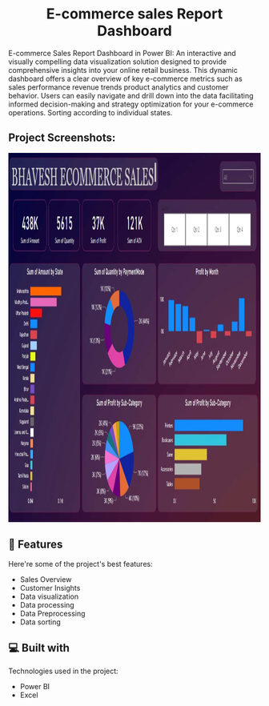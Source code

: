 <h1 align="center" id="title">E-commerce sales Report Dashboard</h1>

<p id="description">E-commerce Sales Report Dashboard in Power BI: An interactive and visually compelling data visualization solution designed to provide comprehensive insights into your online retail business. This dynamic dashboard offers a clear overview of key e-commerce metrics such as sales performance revenue trends product analytics and customer behavior. Users can easily navigate and drill down into the data facilitating informed decision-making and strategy optimization for your e-commerce operations. Sorting according to individual states.</p>

<h2>Project Screenshots:</h2>

<img src="https://github.com/Bhaveshium/E-commerce-sales-Report-Dashboard/blob/main/Ecommerce%20sales%20Report%20Dashboard.jpeg" alt="project-screenshot" width="1316" height="738/">

  
  
<h2>🧐 Features</h2>

Here're some of the project's best features:

*   Sales Overview
*   Customer Insights
*   Data visualization
*   Data processing
*   Data Preprocessing
*   Data sorting

  
  
<h2>💻 Built with</h2>

Technologies used in the project:

*   Power BI
*   Excel

